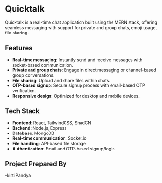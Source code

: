 # Quicktalk

Quicktalk is a real-time chat application built using the MERN stack, offering seamless messaging with support for private and group chats, emoji usage, file sharing.

## Features
- **Real-time messaging**: Instantly send and receive messages with socket-based communication.
- **Private and group chats**: Engage in direct messaging or channel-based group conversations.
- **File sharing**: Upload and share files within chats.
- **OTP-based signup**: Secure signup process with email-based OTP verification.
- **Responsive design**: Optimized for desktop and mobile devices.

## Tech Stack
- **Frontend**: React, TailwindCSS, ShadCN
- **Backend**: Node.js, Express
- **Database**: MongoDB
- **Real-time communication**: Socket.io
- **File handling**: API-based file storage
- **Authentication**: Email and OTP-based signup/login

## Project Prepared By
-kirti Pandya
